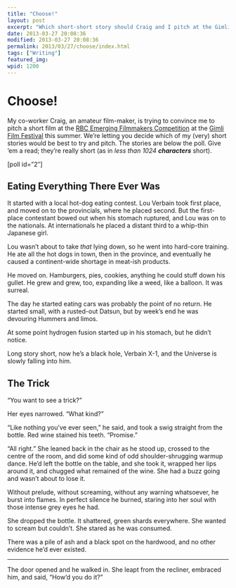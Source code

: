 ```yaml
---
title: "Choose!"
layout: post
excerpt: "Which short-short story should Craig and I pitch at the Gimli Film Festival?  We&amp;#8217;re letting you decide!"
date: 2013-03-27 20:08:36
modified: 2013-03-27 20:08:36
permalink: 2013/03/27/choose/index.html
tags: ["Writing"]
featured_img: 
wpid: 1200
---
```


# Choose!

My co-worker Craig, an amateur film-maker, is trying to convince me to pitch a short film at the [RBC Emerging Filmmakers Competition](http://www.gimlifilm.com/participate/rbc-emerging-filmmakers-competition/) at the [Gimli Film Festival](http://www.gimlifilm.com/) this summer. We’re letting you decide which of my (very) short stories would be best to try and pitch. The stories are below the poll. Give ’em a read; they’re really short (as in *less than 1024 **characters*** short).

\[poll id=”2″\]

Eating Everything There Ever Was
--------------------------------

It started with a local hot-dog eating contest. Lou Verbain took first place, and moved on to the provincials, where he placed second. But the first-place contestant bowed out when his stomach ruptured, and Lou was on to the nationals. At internationals he placed a distant third to a whip-thin Japanese girl.

Lou wasn’t about to take *that* lying down, so he went into hard-core training. He ate all the hot dogs in town, then in the province, and eventually he caused a continent-wide shortage in meat-ish products.

He moved on. Hamburgers, pies, cookies, anything he could stuff down his gullet. He grew and grew, too, expanding like a weed, like a balloon. It was surreal.

The day he started eating cars was probably the point of no return. He started small, with a rusted-out Datsun, but by week’s end he was devouring Hummers and limos.

At some point hydrogen fusion started up in his stomach, but he didn’t notice.

Long story short, now he’s a black hole, Verbain X-1, and the Universe is slowly falling into him.

The Trick
---------

“You want to see a trick?”

Her eyes narrowed. “What kind?”

“Like nothing you’ve ever seen,” he said, and took a swig straight from the bottle. Red wine stained his teeth. “Promise.”

“All right.” She leaned back in the chair as he stood up, crossed to the centre of the room, and did some kind of odd shoulder-shrugging warmup dance. He’d left the bottle on the table, and she took it, wrapped her lips around it, and chugged what remained of the wine. She had a buzz going and wasn’t about to lose it.

Without prelude, without screaming, without any warning whatsoever, he burst into flames. In perfect silence he burned, staring into her soul with those intense grey eyes he had.

She dropped the bottle. It shattered, green shards everywhere. She wanted to scream but couldn’t. She stared as he was consumed.

There was a pile of ash and a black spot on the hardwood, and no other evidence he’d ever existed.

- - - - - -

The door opened and he walked in. She leapt from the recliner, embraced him, and said, “How’d you do it?”